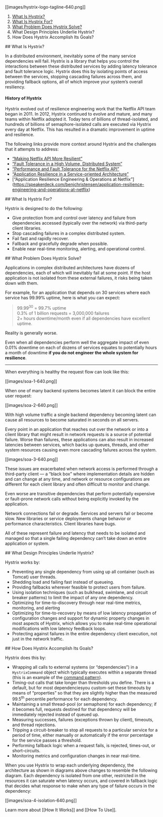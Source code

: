 [[images/hystrix-logo-tagline-640.png]]

1. <a href="#what">What Is Hystrix?</a>
1. <a href="#purpose">What Is Hystrix For?</a>
1. <a href="#problem">What Problem Does Hystrix Solve?</a>
1. <a name="#principles">What Design Principles Underlie Hystrix?</a>
1. <a name="#how">How Does Hystrix Accomplish Its Goals?</a>

<a name="what" />
## What Is Hystrix?

In a distributed environment, inevitably some of the many service dependencies will fail.  Hystrix is a library that helps you control the interactions between these distributed services by adding latency tolerance and fault tolerance logic.  Hystrix does this by isolating points of access between the services, stopping cascading failures across them, and providing fallback options, all of which improve your system&#8217;s overall resiliency.

#### History of Hystrix

Hystrix evolved out of resilience engineering work that the Netflix API team began in 2011.  In 2012, Hystrix continued to evolve and mature, and many teams within Netflix adopted it.  Today tens of billions of thread-isolated, and hundreds of billions of semaphore-isolated calls are executed via Hystrix every day at Netflix. This has resulted in a dramatic improvement in uptime and resilience.

The following links provide more context around Hystrix and the challenges that it attempts to address:

* [&ldquo;Making Netflix API More Resilient&rdquo;](http://techblog.netflix.com/2011/12/making-netflix-api-more-resilient.html)
* [&ldquo;Fault Tolerance in a High Volume, Distributed System&rdquo;](http://techblog.netflix.com/2012/02/fault-tolerance-in-high-volume.html)
* [&ldquo;Performance and Fault Tolerance for the Netflix API&rdquo;](https://speakerdeck.com/benjchristensen/performance-and-fault-tolerance-for-the-netflix-api-august-2012)
* [&ldquo;Application Resilience in a Service-oriented Architecture&rdquo;](http://programming.oreilly.com/2013/06/application-resilience-in-a-service-oriented-architecture.html)
* [&ldquo;Application Resilience Engineering & Operations at Netflix&rdquo;] (https://speakerdeck.com/benjchristensen/application-resilience-engineering-and-operations-at-netflix)

<a name="purpose" />
## What Is Hystrix For?

Hystrix is designed to do the following:
* Give protection from and control over latency and failure from dependencies accessed (typically over the network) via third-party client libraries.
* Stop cascading failures in a complex distributed system. 
* Fail fast and rapidly recover. 
* Fallback and gracefully degrade when possible.
* Enable near real-time monitoring, alerting, and operational control.

<a name="problem" />
## What Problem Does Hystrix Solve?

Applications in complex distributed architectures have dozens of dependencies, each of which will inevitably fail at some point.  If the host application is not isolated from these external failures, it risks being taken down with them.

For example, for an application that depends on 30 services where each service has 99.99% uptime, here is what you can expect:

>99.99<sup>30</sup>  =  99.7% uptime  
>0.3% of 1 billion requests = 3,000,000 failures  
>2+ hours downtime/month even if all dependencies have excellent uptime.  

Reality is generally worse.

Even when all dependencies perform well the aggregate impact of even 0.01% downtime on each of dozens of services equates to potentially hours a month of downtime __if you do not engineer the whole system for resilience__. 

***

When everything is healthy the request flow can look like this:

[[images/soa-1-640.png]]

When one of many backend systems becomes latent it can block the entire user request:

[[images/soa-2-640.png]]

With high volume traffic a single backend dependency becoming latent can cause all resources to become saturated in seconds on all servers.

Every point in an application that reaches out over the network or into a client library that might result in network requests is a source of potential failure.  Worse than failures, these applications can also result in increased latencies between services, which backs up queues, threads, and other system resources causing even more cascading failures across the system.

[[images/soa-3-640.png]]

These issues are exacerbated when network access is performed through a third-party client &mdash; a &ldquo;black box&rdquo; where implementation details are hidden and can change at any time, and network or resource configurations are different for each client library and often difficult to monitor and change. 

Even worse are transitive dependencies that perform potentially expensive or fault-prone network calls without being explicitly invoked by the application.

Network connections fail or degrade. Services and servers fail or become slow. New libraries or service deployments change behavior or performance characteristics. Client libraries have bugs. 

All of these represent failure and latency that needs to be isolated and managed so that a single failing dependency can&#8217;t take down an entire application or system.

<a name="principles" />
## What Design Principles Underlie Hystrix?

Hystrix works by:
* Preventing any single dependency from using up all container (such as Tomcat) user threads.
* Shedding load and failing fast instead of queueing.
* Providing fallbacks wherever feasible to protect users from failure.
* Using isolation techniques (such as bulkhead, swimlane, and circuit breaker patterns) to limit the impact of any one dependency.
* Optimizing for time-to-discovery through near real-time metrics, monitoring, and alerting
* Optimizing for time-to-recovery by means of low latency propagation of configuration changes and support for dynamic property changes in most aspects of Hystrix, which allows you to make real-time operational modifications with low latency feedback loops.
* Protecting against failures in the entire dependency client execution, not just in the network traffic.

<a name="how" />
## How Does Hystrix Accomplish Its Goals?

Hystrix does this by:
* Wrapping all calls to external systems (or &ldquo;dependencies&rdquo;) in a `HystrixCommand` object which typically executes within a separate thread (this is an example of the [command pattern](http://en.wikipedia.org/wiki/Command_pattern)).
* Timing-out calls that take longer than thresholds you define. There is a default, but for most dependenciesyou custom-set these timeouts by means of &ldquo;properties&rdquo; so that they are slightly higher than the measured 99.5<sup>th</sup> percentile performance for each dependency.
* Maintaining a small thread-pool (or semaphore) for each dependency; if it becomes full, requests destined for that dependency will be immediately rejected instead of queued up.
* Measuring successes, failures (exceptions thrown by client), timeouts, and thread rejections.
* Tripping a circuit-breaker to stop all requests to a particular service for a period of time, either manually or automatically if the error percentage for the service passes a threshold.
* Performing fallback logic when a request fails, is rejected, times-out, or short-circuits.
* Monitoring metrics and configuration changes in near real-time.

When you use Hystrix to wrap each underlying dependency, the architecture as shown in diagrams above changes to resemble the following diagram. Each dependency is isolated from one other, restricted in the resources it can saturate when latency occurs, and covered in fallback logic that decides what response to make when any type of failure occurs in the dependency:

[[images/soa-4-isolation-640.png]]

Learn more about [[How It Works]] and [[How To Use]].